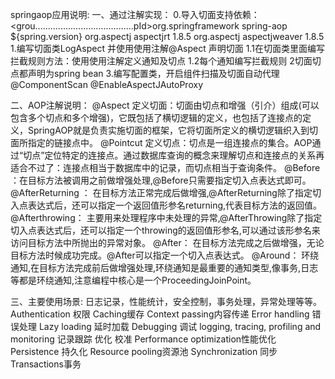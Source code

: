 springaop应用说明:
一、通过注解实现：
0.导入切面支持依赖：
<dependency>
            <grou.......................................pId>org.springframework</groupId>
            <artifactId>spring-aop</artifactId>
            <version>${spring.version}</version>
        </dependency>
        <!--添加切面-->
        <dependency>
            <groupId>org.aspectj</groupId>
            <artifactId>aspectjrt</artifactId>
            <version>1.8.5</version>
        </dependency>
        <dependency>
            <groupId>org.aspectj</groupId>
            <artifactId>aspectjweaver</artifactId>
            <version>1.8.5</version>
        </dependency>
1.编写切面类LogAspect 并使用使用注解@Aspect 声明切面
1.1在切面类里面编写拦截规则方法：使用使用注解定义通知及切点
1.2每个通知编写拦截规则
2切面切点都声明为spring bean
3.编写配置类，开启组件扫描及切面自动代理
@ComponentScan
@EnableAspectJAutoProxy


二、AOP注解说明：
@Aspect 定义切面：切面由切点和增强（引介）组成(可以包含多个切点和多个增强)，它既包括了横切逻辑的定义，也包括了连接点的定义，SpringAOP就是负责实施切面的框架，它将切面所定义的横切逻辑织入到切面所指定的链接点中。
@Pointcut 定义切点：切点是一组连接点的集合。AOP通过“切点”定位特定的连接点。通过数据库查询的概念来理解切点和连接点的关系再适合不过了：连接点相当于数据库中的记录，而切点相当于查询条件。
@Before ：在目标方法被调用之前做增强处理,@Before只需要指定切入点表达式即可。
@AfterReturning ： 在目标方法正常完成后做增强,@AfterReturning除了指定切入点表达式后，还可以指定一个返回值形参名returning,代表目标方法的返回值。
@Afterthrowing： 主要用来处理程序中未处理的异常,@AfterThrowing除了指定切入点表达式后，还可以指定一个throwing的返回值形参名,可以通过该形参名来访问目标方法中所抛出的异常对象。
@After： 在目标方法完成之后做增强，无论目标方法时候成功完成。@After可以指定一个切入点表达式。
@Around： 环绕通知,在目标方法完成前后做增强处理,环绕通知是最重要的通知类型,像事务,日志等都是环绕通知,注意编程中核心是一个ProceedingJoinPoint。


三、主要使用场景:
日志记录，性能统计，安全控制，事务处理，异常处理等等。
Authentication 权限
Caching缓存
Context passing内容传递
Error handling 错误处理
Lazy loading 延时加载
Debugging 调试
logging, tracing, profiling and monitoring 记录跟踪 优化 校准
Performance optimization性能优化
Persistence 持久化
Resource pooling资源池
Synchronization 同步
Transactions事务
